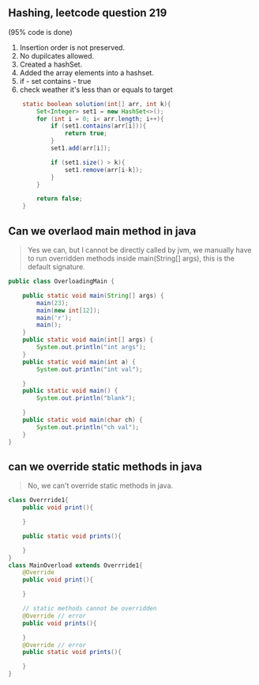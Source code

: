 ## Hashing, leetcode question 219
(95% code is done)
1. Insertion order is not preserved.
2. No dupilcates allowed.
3. Created a hashSet.
4. Added the array elements into a hashset.
5. if - set contains - true
6. check weather it's less than or equals to target
```java
    static boolean solution(int[] arr, int k){
        Set<Integer> set1 = new HashSet<>();
        for (int i = 0; i< arr.length; i++){
            if (set1.contains(arr[i])){
                return true;
            }
            set1.add(arr[i]);

            if (set1.size() > k){
                set1.remove(arr[i-k]);
            }
        }

        return false;
    }
```

## Can we overlaod main method in java
> Yes we can, but I cannot be directly called by jvm, we manually have to run overridden methods inside main(String[] args), this is the default signature.
```java
public class OverloadingMain {

    public static void main(String[] args) {
        main(23);
        main(new int[12]);
        main('r');
        main();
    }
    public static void main(int[] args) {
        System.out.println("int args");
    }
    public static void main(int a) {
        System.out.println("int val");

    }
    public static void main() {
        System.out.println("blank");

    }
    public static void main(char ch) {
        System.out.println("ch val");
    }
}
```

## can we override static methods in java
> No, we can't override static methods in java.
```java
class Overrride1{
    public void print(){

    }

    public static void prints(){

    }
}
class MainOverload extends Overrride1{
    @Override
    public void print(){

    }

    // static methods cannot be overridden
    @Override // error
    public void prints(){

    }
    @Override // error
    public static void prints(){

    }
}
```
